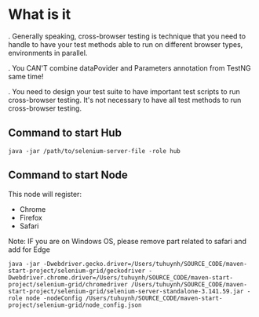 # What is it
. Generally speaking, cross-browser testing is technique that you need to handle to 
    have your test methods able to run on different browser types, environments in parallel.

. You CAN'T combine dataPovider and Parameters annotation from TestNG same time!

. You need to design your test suite to have important test scripts to run cross-browser testing.
    It's not necessary to have all test methods to run cross-browser testing.
    
## Command to start Hub
```
java -jar /path/to/selenium-server-file -role hub
```

## Command to start Node
This node will register:
* Chrome
* Firefox
* Safari

Note: IF you are on Windows OS, please remove part related to safari and add for Edge
```
java -jar -Dwebdriver.gecko.driver=/Users/tuhuynh/SOURCE_CODE/maven-start-project/selenium-grid/geckodriver -Dwebdriver.chrome.driver=/Users/tuhuynh/SOURCE_CODE/maven-start-project/selenium-grid/chromedriver /Users/tuhuynh/SOURCE_CODE/maven-start-project/selenium-grid/selenium-server-standalone-3.141.59.jar -role node -nodeConfig /Users/tuhuynh/SOURCE_CODE/maven-start-project/selenium-grid/node_config.json

```